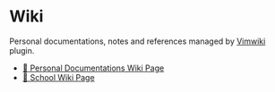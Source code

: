 # Wiki

Personal documentations, notes and references managed by
[Vimwiki](https://github.com/vimwiki/vimwiki) plugin.

- [📄 Personal Documentations Wiki Page](https://marklcrns.github.io/wiki/docs/html/index.html)
- [📄 School Wiki Page](https://marklcrns.github.io/wiki/school/html/index.html)


